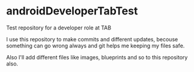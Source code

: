 # androidDeveloperTabTest
Test repository for a developer role at TAB

I use this repository to make commits and different updates,
becouse something can go wrong always and git helps me keeping my
files safe.

Also I'll add different files like images, blueprints and so to this 
repository also.